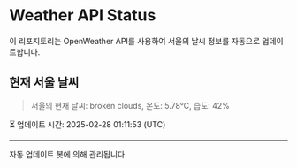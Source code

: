 
# Weather API Status

이 리포지토리는 OpenWeather API를 사용하여 서울의 날씨 정보를 자동으로 업데이트합니다.

## 현재 서울 날씨
> 서울의 현재 날씨: broken clouds, 온도: 5.78°C, 습도: 42%

⏳ 업데이트 시간: 2025-02-28 01:11:53 (UTC)

---
자동 업데이트 봇에 의해 관리됩니다.
